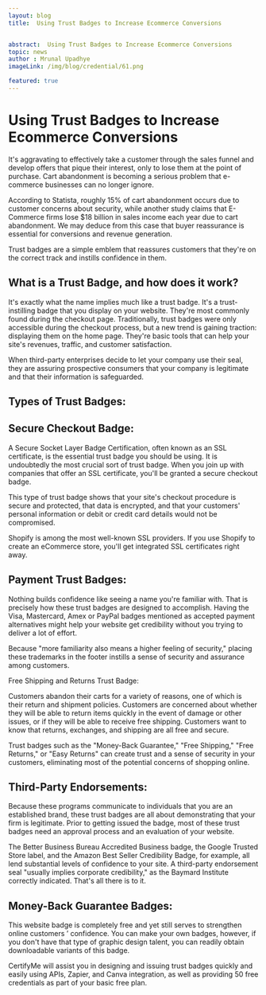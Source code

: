 ```yaml
---
layout: blog
title:  Using Trust Badges to Increase Ecommerce Conversions


abstract:  Using Trust Badges to Increase Ecommerce Conversions
topic: news
author : Mrunal Upadhye
imageLink: /img/blog/credential/61.png

featured: true
---
```


# Using Trust Badges to Increase Ecommerce Conversions


It's aggravating to effectively take a customer through the sales funnel and develop offers that pique their interest, only to lose them at the point of purchase. Cart abandonment is becoming a serious problem that e-commerce businesses can no longer ignore.

According to Statista, roughly 15% of cart abandonment occurs due to customer concerns about security, while another study claims that E-Commerce firms lose $18 billion in sales income each year due to cart abandonment. We may deduce from this case that buyer reassurance is essential for conversions and revenue generation.

Trust badges are a simple emblem that reassures customers that they're on the correct track and instills confidence in them.

## What is a Trust Badge, and how does it work?

It's exactly what the name implies much like a trust badge. It's a trust-instilling badge that you display on your website. They're most commonly found during the checkout page. Traditionally, trust badges were only accessible during the checkout process, but a new trend is gaining traction: displaying them on the home page. They're basic tools that can help your site's revenues, traffic, and customer satisfaction.

When third-party enterprises decide to let your company use their seal, they are assuring prospective consumers that your company is legitimate and that their information is safeguarded. 

## Types of Trust Badges:

## Secure Checkout Badge:

A Secure Socket Layer Badge Certification, often known as an SSL certificate, is the essential trust badge you should be using. It is undoubtedly the most crucial sort of trust badge. When you join up with companies that offer an SSL certificate, you'll be granted a secure checkout badge.

This type of trust badge shows that your site's checkout procedure is secure and protected, that data is encrypted, and that your customers' personal information or debit or credit card details would not be compromised.

Shopify is among the most well-known SSL providers. If you use Shopify to create an eCommerce store, you'll get integrated SSL certificates right away.


## Payment Trust Badges:

Nothing builds confidence like seeing a name you're familiar with. That is precisely how these trust badges are designed to accomplish. Having the Visa, Mastercard, Amex or PayPal badges mentioned as accepted payment alternatives might help your website get credibility without you trying to deliver a lot of effort.

Because "more familiarity also means a higher feeling of security," placing these trademarks in the footer instills a sense of security and assurance among customers.

Free Shipping and Returns Trust Badge:

Customers abandon their carts for a variety of reasons, one of which is their return and shipment policies. Customers are concerned about whether they will be able to return items quickly in the event of damage or other issues, or if they will be able to receive free shipping. Customers want to know that returns, exchanges, and shipping are all free and secure. 

Trust badges such as the "Money-Back Guarantee," "Free Shipping," "Free Returns," or "Easy Returns" can create trust and a sense of security in your customers, eliminating most of the potential concerns of shopping online.

## Third-Party Endorsements:

Because these programs communicate to individuals that you are an established brand, these trust badges are all about demonstrating that your firm is legitimate. Prior to getting issued the badge, most of these trust badges need an approval process and an evaluation of your website.

The Better Business Bureau Accredited Business badge, the Google Trusted Store label, and the Amazon Best Seller Credibility Badge, for example, all lend substantial levels of confidence to your site. A third-party endorsement seal "usually implies corporate credibility," as the Baymard Institute correctly indicated. That's all there is to it.

## Money-Back Guarantee Badges:

This website badge is completely free and yet still serves to strengthen online customers ’ confidence. You can make your own badges, however, if you don't have that type of graphic design talent, you can readily obtain downloadable variants of this badge.

CertifyMe will assist you in designing and issuing trust badges quickly and easily using APIs, Zapier, and Canva integration, as well as providing 50 free credentials as part of your basic free plan.
